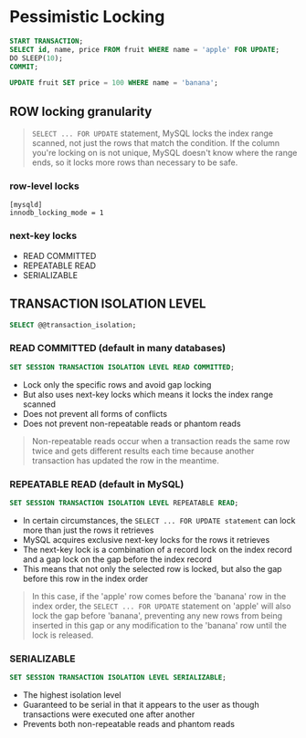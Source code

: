 # Pessimistic Locking

```sql
START TRANSACTION;
SELECT id, name, price FROM fruit WHERE name = 'apple' FOR UPDATE;
DO SLEEP(10);
COMMIT;
```

```sql
UPDATE fruit SET price = 100 WHERE name = 'banana';
```

## ROW locking granularity

> `SELECT ... FOR UPDATE` statement, MySQL locks the index range scanned,
> not just the rows that match the condition.
> If the column you're locking on is not unique,
> MySQL doesn't know where the range ends, so it locks more rows than necessary to be safe.

### row-level locks

```
[mysqld]
innodb_locking_mode = 1
```

### next-key locks

* READ COMMITTED
* REPEATABLE READ
* SERIALIZABLE

## TRANSACTION ISOLATION LEVEL

```sql
SELECT @@transaction_isolation;
```

### READ COMMITTED (default in many databases)

```sql
SET SESSION TRANSACTION ISOLATION LEVEL READ COMMITTED;
```

* Lock only the specific rows and avoid gap locking
* But also uses next-key locks which means it locks the index range scanned
* Does not prevent all forms of conflicts
* Does not prevent non-repeatable reads or phantom reads

> Non-repeatable reads occur when a transaction reads the same row twice and gets different results each time
> because another transaction has updated the row in the meantime.

### REPEATABLE READ (default in MySQL)

```sql
SET SESSION TRANSACTION ISOLATION LEVEL REPEATABLE READ;
```

* In certain circumstances, the `SELECT ... FOR UPDATE statement` can lock more than just the rows it retrieves
* MySQL acquires exclusive next-key locks for the rows it retrieves
* The next-key lock is a combination of a record lock on the index record and a gap lock on the gap before the index record
* This means that not only the selected row is locked, but also the gap before this row in the index order

> In this case, if the 'apple' row comes before the 'banana' row in the index order,
> the `SELECT ... FOR UPDATE` statement on 'apple' will also lock the gap before 'banana',
> preventing any new rows from being inserted in this gap or any modification to the 'banana' row until the lock is released.

### SERIALIZABLE

```sql
SET SESSION TRANSACTION ISOLATION LEVEL SERIALIZABLE;
```

* The highest isolation level
* Guaranteed to be serial in that it appears to the user as though transactions were executed one after another
* Prevents both non-repeatable reads and phantom reads
